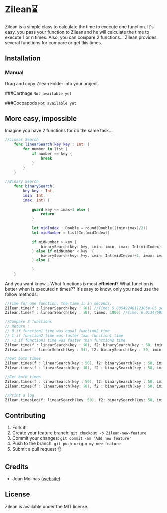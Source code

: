 
# Zilean⌛️

Zilean is a simple class to calculate the time to execute one function.
It's easy, you pass your function to Zilean and he will calculate the time to execute 1 or n times. 
Also, you can compare 2 functions... Zilean provides several functions for compare or get this times. 
 

## Installation

### Manual
Drag and copy Zilean Folder into your project.

###Carthage
`Not available yet`

###Cocoapods
`Not available yet`

## More easy, impossible
Imagine you have 2 functions for do the same task...

```swift
//Linear Search
    func linearSearch(key key : Int) {
        for number in list {
            if number == key {
                break
            }
        }
    }
    
//Binary Search
    func binarySearch(
        key key : Int,
        imin: Int,
        imax: Int) {
        
            guard key <= imax+1 else {
                return
            }
            
            let midIndex : Double = round(Double((imin+imax)/2))
            let midNumber = list[Int(midIndex)]
            
            if midNumber > key {
                binarySearch(key: key, imin: imin, imax: Int(midIndex)-1)
            } else if midNumber < key  {
                binarySearch(key: key, imin: Int(midIndex)+1, imax: imax)
            } else {
                
            }
    }
```

And you want know... What functions is most **efficient**? What function is better when is executed n times?? 
It's easy to know, only you need use the follow methods:

```swift
//Time for one function, the time is in seconds.
Zilean.time(f : linearSearch(key : 50)) //Time: 5.80549240112305e-05 seconds
Zilean.time(f : linearSearch(key : 50), times: 1000) //Time: 0.0134759545326233 seconds
```

```swift
//Compare 2 functions
// Return :
// 0 if function1 time was equal function2 time
// 1 if function2 time was faster than function1 time
// -1 if function1 time was faster than function2 time
Zilean.time(f : linearSearch(key : 50), f2: binarySearch(key : 50, imin : 0, imax : 99)) //OUTPUT: -1
Zilean.time(f: linearSearch(key : 50), f2: binarySearch(key : 50, imin : 0, imax : 99), times : 100) //OUTPUT: 1
```

```swift
//Get both times
Zilean.times(f : linearSearch(key : 50), f2: binarySearch(key : 50, imin : 0, imax : 99)) //Times: (1.19805335998535e-05, 1.01327896118164e-06)
Zilean.times(f : linearSearch(key: 50), f2 : binarySearch(key : 50, imin : 0, imax : 99), times : 100) //Times: (0.00122100114822388, 3.09944152832031e-05)
```

```swift
//Get both times
Zilean.times(f : linearSearch(key : 50), f2: binarySearch(key : 50, imin : 0, imax : 99)) //Times: (1.19805335998535e-05, 1.01327896118164e-06)
Zilean.times(f : linearSearch(key: 50), f2 : binarySearch(key : 50, imin : 0, imax : 99), times : 100) //Times: (0.00122100114822388, 3.09944152832031e-05)
```
```swift
//Print a log
Zilean.timesLog(f: linearSearch(key: 50), f2: binarySearch(key: 50, imin: 0, imax: 99), times : 100) //Console: "Seconds: f1 = 0.00120401382446289, f2 = 3.39746475219727e-05"
```

## Contributing

1. Fork it!
2. Create your feature branch: `git checkout -b Zilean-new-feature`
3. Commit your changes: `git commit -am 'Add new feature'`
4. Push to the branch: `git push origin my-new-feature`
5. Submit a pull request 👌

## Credits

 - Joan Molinas ([website](www.joanmolinas.com))

## License

Zilean is available under the MIT license.

